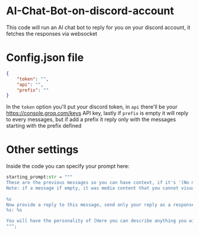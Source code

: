 # AI-Chat-Bot-on-discord-account
This code will run an AI chat bot to reply for you on your discord account, it fetches the responses via websocket
# Config.json file
```json
{
    "token": "",
    "api": "",
    "prefix": ""
}
```
In the `token` option you'll put your discord token, in `api` there'll be your https://console.groq.com/keys API key, lastly if `prefix` is empty it will reply to every messages, but if add a prefix it reply only with the messages starting with the prefix defined
# Other settings
Inside the code you can specify your prompt here:
```py
starting_prompt:str = """
These are the previous messages so you can have context, if it's '(No messages yet)', ignore, the messages with '(You)' as sender, were sent by you previously:
Note: if a message if empty, it was media content that you cannot visualize
    
%s
Now provide a reply to this message, send only your reply as a response:
%s: %s

You will have the personality of [Here you can describe anything you wish for] plus don't sound self repeating
""";
```
